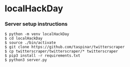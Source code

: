# localHackDay

### Server setup instructions
```
$ python -m venv localHackDay
$ cd localHackDay
$ source ./bin/activate
$ git clone https://github.com/taspinar/twitterscraper
$ cp twitterscraper/twitterscraper/* twitterscraper
$ pip3 install -r requirements.txt
$ python3 server.py
```